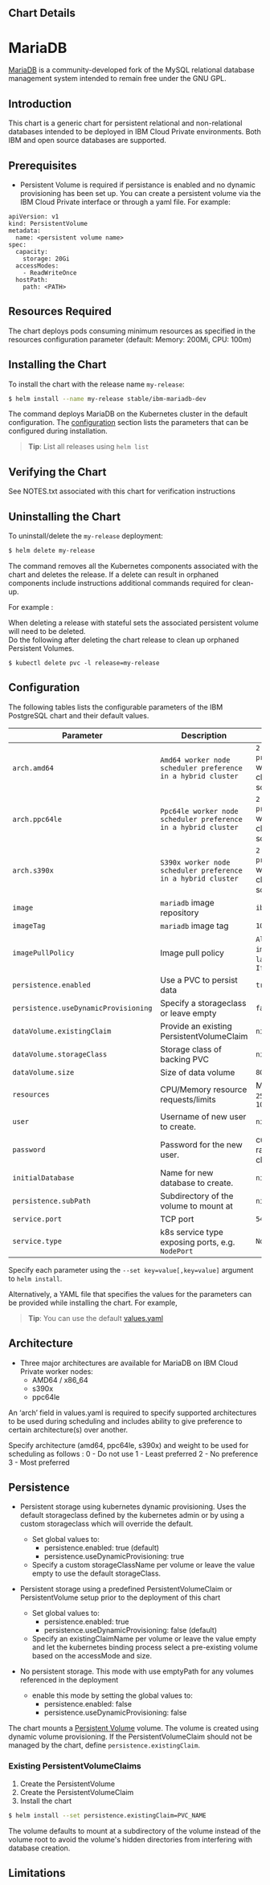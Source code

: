 ## Chart Details
# MariaDB

[MariaDB](https://www.mariadb.org/) is a community-developed fork of the MySQL relational database management system intended to remain free under the GNU GPL.

## Introduction

This chart is a generic chart for persistent relational and non-relational databases intended to be deployed in IBM Cloud Private environments.  Both IBM and open source databases are supported.

## Prerequisites

- Persistent Volume is required if persistance is enabled and no dynamic provisioning has been set up. You can create a persistent volume via the IBM Cloud Private interface or through a yaml file. For example:

```
apiVersion: v1
kind: PersistentVolume
metadata:
  name: <persistent volume name>
spec:
  capacity:
    storage: 20Gi
  accessModes:
    - ReadWriteOnce
  hostPath:
    path: <PATH>
```

## Resources Required
The chart deploys pods consuming minimum resources as specified in the resources configuration parameter (default: Memory: 200Mi, CPU: 100m)

## Installing the Chart

To install the chart with the release name `my-release`:

```bash
$ helm install --name my-release stable/ibm-mariadb-dev
```

The command deploys MariaDB on the Kubernetes cluster in the default configuration. The [configuration](#configuration) section lists the parameters that can be configured during installation.

> **Tip**: List all releases using `helm list`

## Verifying the Chart
See NOTES.txt associated with this chart for verification instructions

## Uninstalling the Chart

To uninstall/delete the `my-release` deployment:

```bash
$ helm delete my-release
```

The command removes all the Kubernetes components associated with the chart and deletes the release.  If a delete can result in orphaned components include instructions additional commands required for clean-up.  

For example :

When deleting a release with stateful sets the associated persistent volume will need to be deleted.  
Do the following after deleting the chart release to clean up orphaned Persistent Volumes.

```console
$ kubectl delete pvc -l release=my-release
``` 

## Configuration
The following tables lists the configurable parameters of the IBM PostgreSQL chart and their default values.

| Parameter                            | Description                                     | Default                                                    |
| ----------------------------------   | ---------------------------------------------   | ---------------------------------------------------------- |
| `arch.amd64`                  | `Amd64 worker node scheduler preference in a hybrid cluster` | `2 - No preference` - worker node is chosen by scheduler       |
| `arch.ppc64le`                | `Ppc64le worker node scheduler preference in a hybrid cluster` | `2 - No preference` - worker node is chosen by scheduler       |
| `arch.s390x`                  | `S390x worker node scheduler preference in a hybrid cluster` | `2 - No preference` - worker node is chosen by scheduler       |
| `image`                              | `mariadb` image repository                      | `ibmcom/mariadb`                                                  |
| `imageTag`                           | `mariadb` image tag                             | `10.2.10`                                                  |
| `imagePullPolicy`                    | Image pull policy                               | `Always` if `imageTag` is `latest`, else `IfNotPresent`    |
| `persistence.enabled`                | Use a PVC to persist data                       | `true`                                                     |
| `persistence.useDynamicProvisioning` | Specify a storageclass or leave empty           | `false`                                                    |
| `dataVolume.existingClaim`           | Provide an existing PersistentVolumeClaim       | `nil`                                                      |
| `dataVolume.storageClass`            | Storage class of backing PVC                    | `nil`                                                      |
| `dataVolume.size`                    | Size of data volume                             | `8Gi`                                                      |
| `resources`                          | CPU/Memory resource requests/limits             | Memory: `256Mi`, CPU: `100m`                               |
| `user`                               | Username of new user to create.                 | `nil`                                                      |
| `password`                           | Password for the new user.                      | custom or random 10 characters                             |
| `initialDatabase`                    | Name for new database to create.                | `nil`                                                      |
| `persistence.subPath`                | Subdirectory of the volume to mount at          | `nil`                                                       |
| `service.port`                       | TCP port                                        | `5432`                                                     |
| `service.type`                       | k8s service type exposing ports, e.g. `NodePort`| `NodePort`                                                 |


Specify each parameter using the `--set key=value[,key=value]` argument to `helm install`.

Alternatively, a YAML file that specifies the values for the parameters can be provided while installing the chart. For example,

> **Tip**: You can use the default [values.yaml](values.yaml)

## Architecture

- Three major architectures are available for MariaDB on IBM Cloud Private worker nodes:
  - AMD64 / x86_64
  - s390x
  - ppc64le

An ‘arch’ field in values.yaml is required to specify supported architectures to be used during scheduling and includes ability to give preference to certain architecture(s) over another.

Specify architecture (amd64, ppc64le, s390x) and weight to be  used for scheduling as follows :
   0 - Do not use
   1 - Least preferred
   2 - No preference
   3 - Most preferred

## Persistence

- Persistent storage using kubernetes dynamic provisioning. Uses the default storageclass defined by the kubernetes admin or by using a custom storageclass which will override the default.
  - Set global values to:
    - persistence.enabled: true (default)
    - persistence.useDynamicProvisioning: true
  - Specify a custom storageClassName per volume or leave the value empty to use the default storageClass.


- Persistent storage using a predefined PersistentVolumeClaim or PersistentVolume setup prior to the deployment of this chart
  - Set global values to:
    - persistence.enabled: true
    - persistence.useDynamicProvisioning: false (default)
  - Specify an existingClaimName per volume or leave the value empty and let the kubernetes binding process select a pre-existing volume based on the accessMode and size.


- No persistent storage. This mode with use emptyPath for any volumes referenced in the deployment
  - enable this mode by setting the global values to:
    - persistence.enabled: false
    - persistence.useDynamicProvisioning: false


The chart mounts a [Persistent Volume](http://kubernetes.io/docs/user-guide/persistent-volumes/) volume. The volume is created using dynamic volume provisioning. If the PersistentVolumeClaim should not be managed by the chart, define `persistence.existingClaim`.

### Existing PersistentVolumeClaims

1. Create the PersistentVolume
1. Create the PersistentVolumeClaim
1. Install the chart
```bash
$ helm install --set persistence.existingClaim=PVC_NAME
```

The volume defaults to mount at a subdirectory of the volume instead of the volume root to avoid the volume's hidden directories from interfering with database creation.
## Limitations
